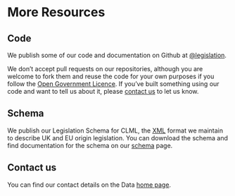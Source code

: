 # More Resources

## Code

We publish some of our code and documentation on Github at [@legislation](https://github.com/legislation).

We don’t accept pull requests on our repositories, although you are welcome to fork them and reuse the code for your own purposes if you follow the [Open Government Licence](licence.md). If you’ve built something using our code and want to tell us about it, please [contact us](index.md#contact-us) to let us know.

## Schema

We publish our Legislation Schema for CLML, the [XML](formats/xml.md) format we maintain to describe UK and EU origin legislation. You can download the schema and find documentation for the schema on our [schema](https://legislation.github.io/clml-schema/) page.

## Contact us

You can find our contact details on the Data [home page](index.md).
